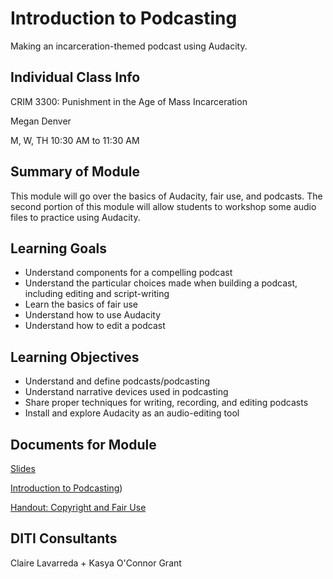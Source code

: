 <h1>Introduction to Podcasting</h1>

Making an incarceration-themed podcast using Audacity.

<h2>Individual Class Info</h2>
CRIM 3300: Punishment in the Age of Mass Incarceration

Megan Denver

M, W, TH 10:30 AM to 11:30 AM

<h2>Summary of Module</h2>

This module will go over the basics of Audacity, fair use, and podcasts. The second portion of this module will allow students to workshop some audio files to practice using Audacity.

<h2>Learning Goals</h2>

* Understand components for a compelling podcast
* Understand the particular choices made when building a podcast, including editing and script-writing
* Learn the basics of fair use
* Understand how to use Audacity
* Understand how to edit a podcast

<h2>Learning Objectives</h2>

* Understand and define podcasts/podcasting
* Understand narrative devices used in podcasting
* Share proper techniques for writing, recording, and editing podcasts
* Install and explore Audacity as an audio-editing tool

<h2>Documents for Module</h2>

[Slides]([audio-editing_podcasting/fa23-denver-crim3300-audacity/Denver-Audacity-Slides.pdf](https://github.com/NULabNortheastern/digitalassignmentshowcase/blob/main/audio-editing_podcasting/fa23-denver-crim3300-audacity/Denver-Audacity-Slides.pdf))

[Introduction to Podcasting](https://github.com/NULabNortheastern/digitalassignmentshowcase/blob/main/audio-editing_podcasting/fa23-denver-crim3300-audacity/handout-intro_to_audacity.pdf))

[Handout: Copyright and Fair Use](https://github.com/NULabNortheastern/digitalassignmentshowcase/blob/main/audio-editing_podcasting/fa23-denver-crim3300-audacity/copyright-fair-use-handout.pdf)

<h2>DITI Consultants</h2>
Claire Lavarreda +
Kasya O'Connor Grant
